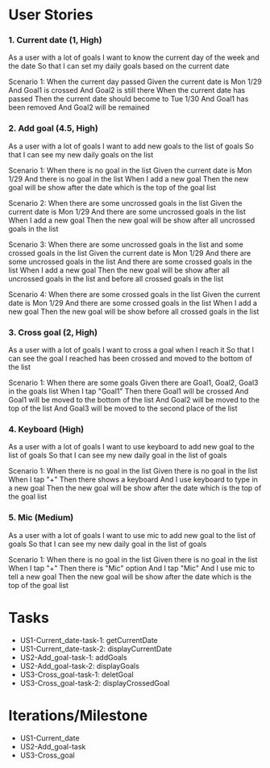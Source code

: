 
# User Stories

### 1. Current date (1, High)

  As a user with a lot of goals
  I want to know the current day of the week and the date 
  So that I can set my daily goals based on the current date
  
  Scenario 1: When the current day passed
  Given the current date is Mon 1/29
  And Goal1 is crossed
  And Goal2 is still there
  When the current date has passed
  Then the current date should become to Tue 1/30
  And Goal1 has been removed
  And Goal2 will be remained 


### 2. Add goal (4.5, High)

  As a user with a lot of goals 
  I want to add new goals to the list of goals
  So that I can see my new daily goals on the list
  
  Scenario 1: When there is no goal in the list
  Given the current date is Mon 1/29
  And there is no goal in the list
  When I add a new goal 
  Then the new goal will be show after the date which is the top of the goal list
  
  Scenario 2: When there are some uncrossed goals in the list
  Given the current date is Mon 1/29
  And there are some uncrossed goals in the list
  When I add a new goal 
  Then the new goal will be show after all uncrossed goals in the list
  
  Scenario 3: When there are some uncrossed goals in the list and some crossed goals in the list
  Given the current date is Mon 1/29
  And there are some uncrossed goals in the list
  And there are some crossed goals in the list
  When I add a new goal 
  Then the new goal will be show after all uncrossed goals in the list and before all crossed goals in the list
  
  Scenario 4: When there are some crossed goals in the list
  Given the current date is Mon 1/29
  And there are some crossed goals in the list
  When I add a new goal 
  Then the new goal will be show before all crossed goals in the list



### 3. Cross goal (2, High)

  As a user with a lot of goals 
  I want to cross a goal when I reach it
  So that I can see the goal I reached has been crossed and moved to the bottom of the list
  
  Scenario 1: When there are some goals
  Given there are Goal1, Goal2, Goal3 in the goals list
  When I tap "Goal1"
  Then there Goal1 will be crossed
  And Goal1 will be moved to the bottom of the list
  And Goal2 will be moved to the top of the list 
  And Goal3 will be moved to the second place of the list


### 4. Keyboard (High)
As a user with a lot of goals 
I want to use keyboard to add new goal to the list of goals
So that I can see my new daily goal in the list of goals

Scenario 1: When there is no goal in the list
Given there is no goal in the list
When I tap "+"
Then there shows a keyboard
And I use keyboard to type in a new goal 
Then the new goal will be show after the date which is the top of the goal list


### 5. Mic (Medium)
As a user with a lot of goals 
I want to use mic to add new goal to the list of goals
So that I can see my new daily goal in the list of goals

Scenario 1: When there is no goal in the list
Given there is no goal in the list
When I tap "+"
Then there is "Mic" option
And I tap "Mic"
And I use mic to tell a new goal
Then the new goal will be show after the date which is the top of the goal list

# Tasks

  - US1-Current_date-task-1: getCurrentDate
  - US1-Current_date-task-2: displayCurrentDate
  - US2-Add_goal-task-1: addGoals
  - US2-Add_goal-task-2: displayGoals
  - US3-Cross_goal-task-1: deletGoal
  - US3-Cross_goal-task-2: displayCrossedGoal

# Iterations/Milestone

  - US1-Current_date
  - US2-Add_goal-task
  - US3-Cross_goal












